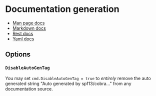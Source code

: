 # Documentation generation

- [Man page docs](man.md)
- [Markdown docs](md.md)
- [Rest docs](rest.md)
- [Yaml docs](yaml.md)

## Options
### `DisableAutoGenTag`
You may set `cmd.DisableAutoGenTag = true`
to _entirely_ remove the auto generated string "Auto generated by spf13/cobra..."
from any documentation source.
